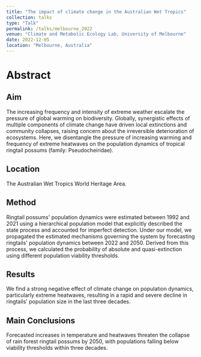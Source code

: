 ```yaml
---
title: "The impact of climate change in the Australian Wet Tropics"
collection: talks
type: "Talk"
permalink: /talks/melbourne_2022
venue: "Climate and Metabolic Ecology Lab, University of Melbourne"
date: 2022-12-05
location: "Melbourne, Australia"
---
```


# Abstract

## Aim
The increasing frequency and intensity of extreme weather escalate the pressure of global warming on biodiversity. Globally, synergistic effects of multiple components of climate change have driven local extinctions and community collapses, raising concern about the irreversible deterioration of ecosystems. Here, we disentangle the pressure of increasing warming and frequency of extreme heatwaves on the population dynamics of tropical ringtail possums (family: Pseudocheiridae).

## Location
The Australian Wet Tropics World Heritage Area.

## Method
Ringtail possums' population dynamics were estimated between 1992 and 2021 using a hierarchical population model that explicitly described the state process and accounted for imperfect detection. Under our model, we propagated the estimated mechanisms governing the system by forecasting ringtails' population dynamics between 2022 and 2050. Derived from this process, we calculated the probability of absolute and quasi-extinction using different population viability thresholds.

## Results
We find a strong negative effect of climate change on population dynamics, particularly extreme heatwaves, resulting in a rapid and severe decline in ringtails' population size in the last three decades.

## Main Conclusions
Forecasted increases in temperature and heatwaves threaten the collapse of rain forest ringtail possums by 2050, with populations falling below viability thresholds within three decades.
